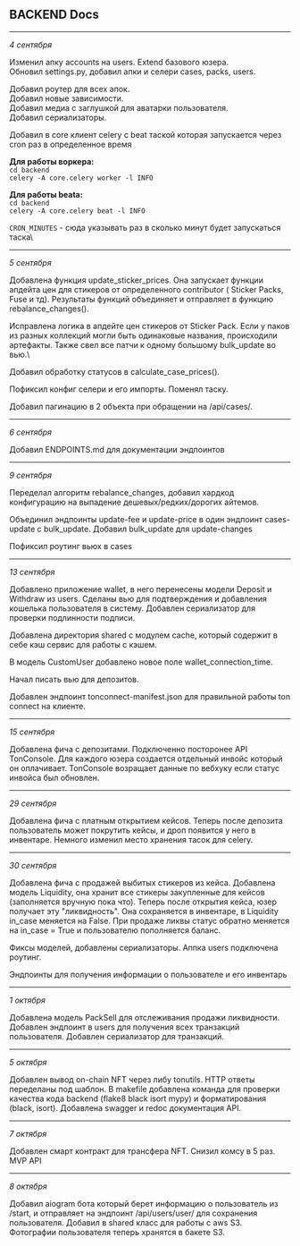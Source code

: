 ## BACKEND Docs

****
*4 сентября*

Изменил апку accounts на users. Extend базового юзера.\
Обновил settings.py, добавил апки и селери cases, packs, users.

Добавил роутер для всех апок.\
Добавил новые зависимости.\
Добавил медиа с заглушкой для аватарки пользователя.\
Добавил сериализаторы.

Добавил в core клиент celery с beat таской которая запускается через cron раз в определенное время

**Для работы воркера:**\
`cd backend` \
`celery -A core.celery worker -l INFO`

**Для работы beatа:**\
`cd backend`\
`celery -A core.celery beat -l INFO`

`CRON_MINUTES` - сюда указывать раз в сколько минут будет запускаться таска\

****

*5 сентября*

Добавлена функция update_sticker_prices. Она запускает функции апдейта цен для стикеров от определенного contributor (
Sticker Packs, Fuse и тд). Результаты функций объединяет и отправляет в функцию rebalance_changes().

Исправлена логика в апдейте цен стикеров от Sticker Pack. Если у паков из разных коллекций могли быть одинаковые
названия, происходили артефакты. Также свел все патчи к одному большому bulk_update во вью.\

Добавил обработку статусов в calculate_case_prices().

Пофиксил конфиг селери и его импорты. Поменял таску.

Добавил пагинацию в 2 объекта при обращении на /api/cases/.

****
*6 сентября*

Добавил ENDPOINTS.md для документации эндпоинтов
****
*9 сентября*

Переделал алгоритм rebalance_changes, добавил хардкод конфигурацию на выпадение дешевых/редких/дорогих айтемов.

Объединил эндпоинты update-fee и update-price в один эндпоинт cases-update с bulk_update. Добавил bulk_update для
update-changes

Пофиксил роутинг вьюх в cases
****
*13 сентября*

Добавлено приложение wallet, в него перенесены модели Deposit и Withdraw из users. Сделаны вью для подтверждения и
добавления кошелька пользователя в систему. Добавлен сериализатор для проверки подлинности подписи.

Добавлена директория shared с модулем cache, который содержит в себе кэш сервис для работы с кэшем.

В модель CustomUser добавлено новое поле wallet_connection_time.

Начал писать вью для депозитов.

Добавлен эндпоинт tonconnect-manifest.json для правильной работы ton connect на клиенте.

****
*15 сентября*

Добавлена фича с депозитами. Подключенно посторонее API TonConsole. Для каждого юзера создается отдельный инвойс который
он оплачивает. TonConsole возращает данные по вебхуку если статус инвойса был обновлен.

****
*29 сентября*

Добавлена фича с платным открытием кейсов. Теперь после депозита пользователь может покрутить кейсы, и дроп появится у
него в инвентаре. Немного изменил место хранения тасок для celery.

****
*30 сентября*

Добавлена фича с продажей выбитых стикеров из кейса. Добавлена модель Liquidity, она хранит все стикеры закупленные для
кейсов (заполняется вручную пока что). Теперь после открытия кейса, юзер получает эту "ликвидность". Она сохраняется в
инвентаре, в Liquidity in_case меняется на False. При продаже ликвы статус обратно меняется на in_case = True и
пользователю пополняется баланс.

Фиксы моделей, добавлены сериализаторы. Аппка users подключена роутинг.

Эндпоинты для получения информации о пользователе и его инвентарь
****
*1 октября*

Добавлена модель PackSell для отслеживания продажи ликвидности. Добавлен эндпоинт в users для получения всех транзакций
пользователя. Добавлен сериализатор для транзакций.

****
*5 октября*

Добавлен вывод on-chain NFT через либу tonutils. HTTP ответы переделаны под шаблон. В makefile добавлена команда для
проверки качества кода backend (flake8 black isort mypy) и форматирования (black, isort). Добавлена swagger и redoc
документация API.
****
*7 октября*

Добавлен смарт контракт для трансфера NFT. Снизил комсу в 5 раз. MVP API

****
*8 октября*

Добавил aiogram бота который берет информацию о пользователь из /start, и отправляет на эндпоинт /api/users/user/ для
сохранения пользователя. Добавил в shared класс для работы с aws S3. Фотографии пользователя теперь хранятся в бакете
S3.